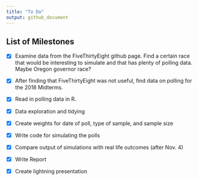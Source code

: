 ```yaml
---
title: "To Do"
output: github_document
---
```


## List of Milestones

* [x] Examine data from the FiveThirtyEight github page. Find a certain race that would be interesting to simulate and that has plenty of polling data. Maybe Oregon governor race?

* [x] After finding that FiveThirtyEight was not useful, find data on polling for the 2018 Midterms.

* [x] Read in polling data in R.

* [x] Data exploration and tidying

* [x] Create weights for date of poll, type of sample, and sample size

* [x] Write code for simulating the polls

* [x] Compare output of simulations with real life outcomes (after Nov. 4)

* [x] Write Report

* [x] Create lightning presentation
